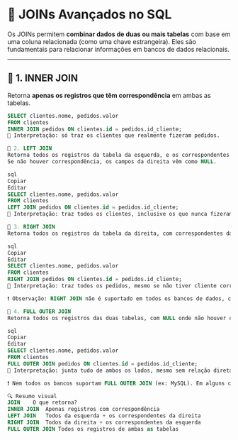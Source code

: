 # 🔗 JOINs Avançados no SQL

Os JOINs permitem **combinar dados de duas ou mais tabelas** com base em uma coluna relacionada (como uma chave estrangeira). Eles são fundamentais para relacionar informações em bancos de dados relacionais.

---

## 📘 1. INNER JOIN

Retorna **apenas os registros que têm correspondência** em ambas as tabelas.

```sql
SELECT clientes.nome, pedidos.valor
FROM clientes
INNER JOIN pedidos ON clientes.id = pedidos.id_cliente;
🧠 Interpretação: só traz os clientes que realmente fizeram pedidos.

📘 2. LEFT JOIN
Retorna todos os registros da tabela da esquerda, e os correspondentes da direita (se existirem).
Se não houver correspondência, os campos da direita vêm como NULL.

sql
Copiar
Editar
SELECT clientes.nome, pedidos.valor
FROM clientes
LEFT JOIN pedidos ON clientes.id = pedidos.id_cliente;
🧠 Interpretação: traz todos os clientes, inclusive os que nunca fizeram pedido.

📘 3. RIGHT JOIN
Retorna todos os registros da tabela da direita, com correspondentes da esquerda (se existirem).

sql
Copiar
Editar
SELECT clientes.nome, pedidos.valor
FROM clientes
RIGHT JOIN pedidos ON clientes.id = pedidos.id_cliente;
🧠 Interpretação: traz todos os pedidos, mesmo se não tiver cliente correspondente.

❗ Observação: RIGHT JOIN não é suportado em todos os bancos de dados, como MySQL antigo.

📘 4. FULL OUTER JOIN
Retorna todos os registros das duas tabelas, com NULL onde não houver correspondência.

sql
Copiar
Editar
SELECT clientes.nome, pedidos.valor
FROM clientes
FULL OUTER JOIN pedidos ON clientes.id = pedidos.id_cliente;
🧠 Interpretação: junta tudo de ambos os lados, mesmo sem relação direta.

❗ Nem todos os bancos suportam FULL OUTER JOIN (ex: MySQL). Em alguns casos, você pode simular com UNION entre LEFT JOIN e RIGHT JOIN.

🔍 Resumo visual
JOIN	O que retorna?
INNER JOIN	Apenas registros com correspondência
LEFT JOIN	Todos da esquerda + os correspondentes da direita
RIGHT JOIN	Todos da direita + os correspondentes da esquerda
FULL OUTER JOIN	Todos os registros de ambas as tabelas
